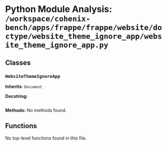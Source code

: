 # Python Module Analysis: `/workspace/cohenix-bench/apps/frappe/frappe/website/doctype/website_theme_ignore_app/website_theme_ignore_app.py`

## Classes

### `WebsiteThemeIgnoreApp`
**Inherits:** `Document`


**Docstring:**
```

```

**Methods:**
No methods found.




## Functions

No top-level functions found in this file.
